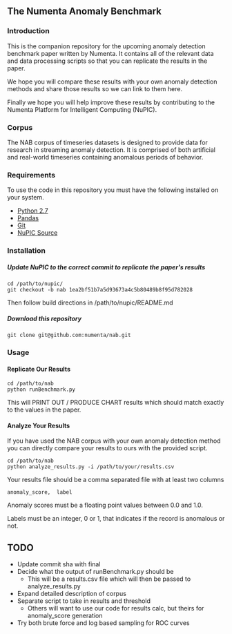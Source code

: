 The Numenta Anomaly Benchmark
-----------------------------

### Introduction

This is the companion repository for the upcoming anomaly detection benchmark
paper written by Numenta. It contains all of the relevant data and data
processing scripts so that you can replicate the results in the paper.

We hope you will compare these results with your own anomaly detection methods
and share those results so we can link to them here.

Finally we hope you will help improve these results by contributing to the
Numenta Platform for Intelligent Computing (NuPIC).

### Corpus

The NAB corpus of timeseries datasets is designed to provide data for research
in streaming anomaly detection. It is comprised of both artificial and
real-world timeseries containing anomalous periods of behavior.

### Requirements

To use the code in this repository you must have the following installed on
your system.

- [Python 2.7](https://www.python.org/download/)
- [Pandas](http://pandas.pydata.org/)
- [Git](http://git-scm.com/book/en/Getting-Started-Installing-Git)
- [NuPIC Source](http://www.github.com/numenta/nupic)

### Installation

##### Update NuPIC to the correct commit to replicate the paper's results

    cd /path/to/nupic/
    git checkout -b nab 1ea2bf51b7a5d93673a4c5b80489b8f95d782028

Then follow build directions in /path/to/nupic/README.md

##### Download this repository

    git clone git@github.com:numenta/nab.git

### Usage


#### Replicate Our Results

    cd /path/to/nab
    python runBenchmark.py

This will PRINT OUT / PRODUCE CHART results which should match
exactly to the values in the paper.

#### Analyze Your Results

If you have used the NAB corpus with your own anomaly detection method you can
directly compare your results to ours with the provided script.

    cd /path/to/nab
    python analyze_results.py -i /path/to/your/results.csv

Your results file should be a comma separated file with at least two
columns

    anomaly_score,  label

Anomaly scores must be a floating point values between 0.0 and 1.0.

Labels must be an integer, 0 or 1, that indicates if the record is anomalous
or not.

## TODO

- Update commit sha with final
- Decide what the output of runBenchmark.py should be
  - This will be a results.csv file which will then be passed to analyze_results.py
- Expand detailed description of corpus
- Separate script to take in results and threshold
  - Others will want to use our code for results calc, but theirs for anomaly_score generation
- Try both brute force and log based sampling for ROC curves
